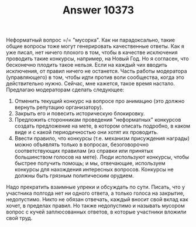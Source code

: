 ﻿---
title: "Answer 10373"
se.owner.user_id: 240512
se.owner.display_name: "MSDN.WhiteKnight"
se.owner.link: "https://ru.meta.stackoverflow.com/users/240512/msdn-whiteknight"
se.answer_id: 10373
se.question_id: 10370
se.post_type: answer
se.score: 2
se.is_accepted: False
---
<p>Неформатный вопрос =/= "мусорка". Как ни парадоксально, такие общие вопросы тоже могут генерировать качественные ответы. Как я уже писал, нет ничего плохого в том, чтобы в качестве исключения проводить такие конкурсы, например, на Новый Год. Но я согласен, что бесконечно плодить такое нельзя. Если на каждый чих вводить исключения, от правил ничего не останется. Часть работы модератора (управляющего) в том, чтобы идти против воли сообщества, когда это действительно нужно. Сейчас, мне кажется, такое время настало. Предлагаю модераторам сделать следующее:</p>

<ol>
<li>Отменить текущий конкурс на вопросе про анимацию (это должно вернуть репутацию организатору).</li>
<li>Закрыть его и повесить историческую блокировку.</li>
<li>Предложить сторонникам проведения "неформатных" конкурсов создать предложение на мете, в котором описать подробно, в каком виде и с какой периодичностью они хотят их проводить.</li>
<li>Ввести правило, что конкурсы (т.е. механизм присуждения награды) можно объявлять только в вопросах, безоговорочно соответствующих правилам (из справки или принятых большинством голосов на мете). Люди используют конкурсы, чтобы быстрее получить помощь; и мы, отвечающие, используем конкурсы для нахождения интересных вопросов. Конкурсы не должны быть грязным политическим орудием.</li>
</ol>

<p>Надо прекратить взаимные упреки и обсуждать по сути. Писать, что у участника полгода нет ни одного ответа, а только голоса на закрытие, недопустимо. Никто не обязан отвечать, каждый вносит свой вклад как хочет, в пределах правил. Но также недопустимо и называть мусором вопрос с кучей заплюсованных ответов, в которые участники вложили свой труд.</p>

